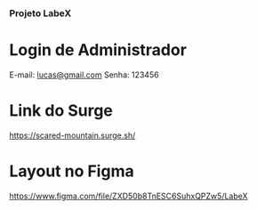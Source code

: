 ### Projeto LabeX

# Login de Administrador

E-mail: lucas@gmail.com
Senha: 123456

# Link do Surge

https://scared-mountain.surge.sh/

# Layout no Figma

https://www.figma.com/file/ZXD50b8TnESC6SuhxQPZw5/LabeX